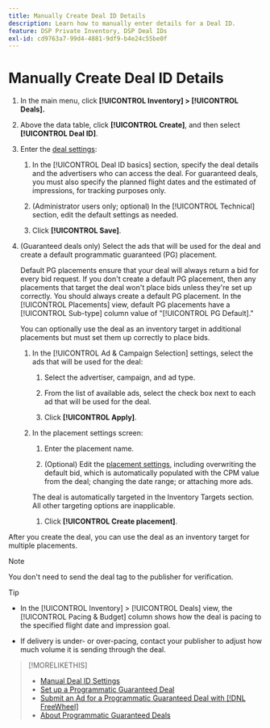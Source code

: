 ```yaml
---
title: Manually Create Deal ID Details
description: Learn how to manually enter details for a Deal ID.
feature: DSP Private Inventory, DSP Deal IDs
exl-id: cd9763a7-99d4-4881-9df9-b4e24c55be0f
---
```

# Manually Create Deal ID Details

1. In the main menu, click **[!UICONTROL Inventory] > [!UICONTROL Deals].**

1. Above the data table, click **[!UICONTROL Create]**, and then select **[!UICONTROL Deal ID]**.

1. Enter the [deal settings](deal-id-settings.md):

    1. In the [!UICONTROL Deal ID basics] section, specify the deal details and the advertisers who can access the deal. For guaranteed deals, you must also specify the planned flight dates and the estimated of impressions, for tracking purposes only.

    1. (Administrator users only; optional) In the [!UICONTROL Technical] section, edit the default settings as needed.

    1. Click **[!UICONTROL Save]**.

1. (Guaranteed deals only) Select the ads that will be used for the deal and create a default programmatic guaranteed (PG) placement.

   Default PG placements ensure that your deal will always return a bid for every bid request. If you don't create a default PG placement, then any placements that target the deal won't place bids unless they're set up correctly. You should always create a default PG placement. In the [!UICONTROL Placements] view, default PG placements have a [!UICONTROL Sub-type] column value of "[!UICONTROL PG Default]."
   
   You can optionally use the deal as an inventory target in additional placements but must set them up correctly to place bids.

    1. In the [!UICONTROL Ad & Campaign Selection] settings, select the ads that will be used for the deal:

       1. Select the advertiser, campaign, and ad type.
        
       1. From the list of available ads, select the check box next to each ad that will be used for the deal.

       1. Click **[!UICONTROL Apply]**.

    1. In the placement settings screen:
    
       1. Enter the placement name.
        
       1. (Optional) Edit the [placement settings](/help/dsp/campaign-management/placements/placement-settings.md), including overwriting the default bid, which is automatically populated with the CPM value from the deal; changing the date range; or attaching more ads.
       
         The deal is automatically targeted in the Inventory Targets section. All other targeting options are inapplicable.

       1. Click **[!UICONTROL Create placement]**.

After you create the deal, you can use the deal as an inventory target for multiple placements.

>[!NOTE]
>
> You don't need to send the deal tag to the publisher for verification.

>[!TIP]
>
>* In the [!UICONTROL Inventory] > [!UICONTROL Deals] view, the [!UICONTROL Pacing & Budget] column shows how the deal is pacing to the specified flight date and impression goal.
>
>* If delivery is under- or over-pacing, contact your publisher to adjust how much volume it is sending through the deal.

>[!MORELIKETHIS]
>
>* [Manual Deal ID Settings](deal-id-settings.md)
>* [Set up a Programmatic Guaranteed Deal](programmatic-guaranteed-set-up.md)
>* [Submit an Ad for a Programmatic Guaranteed Deal with [!DNL FreeWheel]](freewheel-submit.md)
>* [About Programmatic Guaranteed Deals](programmatic-guaranteed-about.md)

